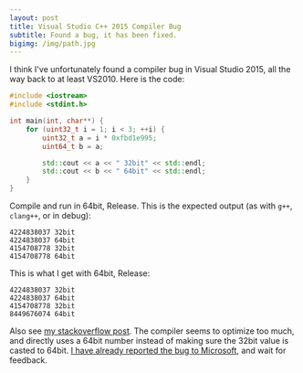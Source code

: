 ```yaml
---
layout: post
title: Visual Studio C++ 2015 Compiler Bug
subtitle: Found a bug, it has been fixed.
bigimg: /img/path.jpg
---
```


I think I've unfortunately found a compiler bug in Visual Studio 2015, all the way back to at least VS2010. Here is the code:

```cpp    
#include <iostream>
#include <stdint.h>

int main(int, char**) {
    for (uint32_t i = 1; i < 3; ++i) {
        uint32_t a = i * 0xfbd1e995;
        uint64_t b = a;

        std::cout << a << " 32bit" << std::endl;
        std::cout << b << " 64bit" << std::endl;
    }
}
```

Compile and run in 64bit, Release. This is the expected output (as with `g++`, `clang++`, or in debug):
    
    4224838037 32bit
    4224838037 64bit
    4154708778 32bit
    4154708778 64bit

This is what I get with 64bit, Release:
    
    4224838037 32bit
    4224838037 64bit
    4154708778 32bit
    8449676074 64bit



Also see [my stackoverflow post](http://stackoverflow.com/q/42511458/48181). The compiler seems to optimize too much, and directly uses a 64bit number instead of making sure the 32bit value is casted to 64bit. [I have already reported the bug to Microsoft](https://connect.microsoft.com/VisualStudio/feedback/details/3125746/optimizer-uses-64bit-operation-instead-of-32bit-operation), and wait for feedback.
